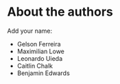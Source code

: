 # About the authors

Add your name: 

* Gelson Ferreira
* Maximilian Lowe
* Leonardo Uieda
* Caitlin Chalk
* Benjamin Edwards

